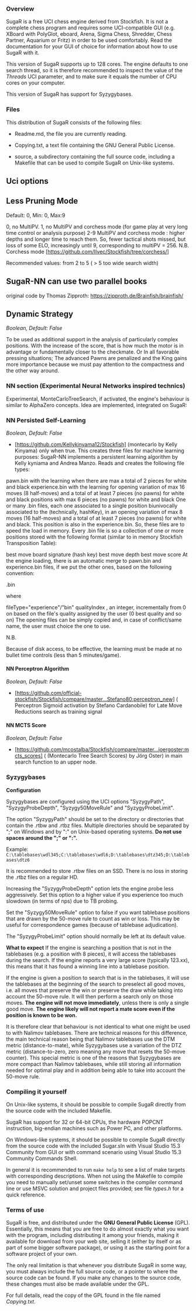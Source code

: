 ### Overview

SugaR is a free UCI chess engine derived from Stockfish. It is
not a complete chess program and requires some UCI-compatible GUI
(e.g. XBoard with PolyGlot, eboard, Arena, Sigma Chess, Shredder, Chess
Partner, Aquarium or Fritz) in order to be used comfortably. Read the
documentation for your GUI of choice for information about how to use
SugaR with it.

This version of SugaR supports up to 128 cores. The engine defaults
to one search thread, so it is therefore recommended to inspect the value of
the *Threads* UCI parameter, and to make sure it equals the number of CPU
cores on your computer.

This version of SugaR has support for Syzygybases.


### Files

This distribution of SugaR consists of the following files:

  * Readme.md, the file you are currently reading.

  * Copying.txt, a text file containing the GNU General Public License.

  * source, a subdirectory containing the full source code, including a Makefile
    that can be used to compile SugaR on Unix-like systems.

## Uci options

## Less Pruning Mode
Default: 0, Min: 0, Max:9

0, no MultiPV.
1, no MultiPV and corchess mode (for game play at very long time control or analysis purpose)
2-9 MultiPV and corchess mode : higher depths and longer time to reach them. So, fewer tactical shots missed, but loss of some ELO, increasingly until 9,
corresponding to multiPV = 256.
N.B. Corchess mode [https://github.com/IIvec/Stockfish/tree/corchess/]

Recommended values: from 2 to 5 ( > 5 too wide search width)

## SugaR-NN can use two parallel books
original code by Thomas Zipproth:
https://zipproth.de/Brainfish/brainfish/

## Dynamic Strategy 
_Boolean, Default: False_

To be used as additional support in the analysis of particularly complex positions.
With the increase of the score, that is how much the motor is in advantage or fundamentally closer to the checkmate.
Or In all favorable pressing situations; The advanced Pawns are penalized and the King gains more importance because
we must pay attention to the compactness and the other way around.

### NN section (Experimental Neural Networks inspired technics)
Experimental, MonteCarloTreeSearch, if activated, the engine's behaviour is similar to AlphaZero concepts.
Idea are implemented, integrated on SugaR:
	
### NN Persisted Self-Learning
_Boolean, Default: False_


- [https://github.com/Kellykinyama12/Stockfish] (montecarlo by Kelly Kinyama) only when true. This creates three files for machine learning purposes:
SugaR-NN implements a persistent learning algorithm by Kelly kyniama and Andrea Manzo.
Reads and creates the following file types:

pawn.bin with the learning when there are max a total of 2 pieces for white and black
experience.bin with the learning for
opening variation of max 16 moves (8 half-moves) and a total of at least 7 pieces (no pawns) for white and black
positions with max 6 pieces (no pawns) for white and black
One or many .bin files, each one associated to a single position biunivocally associated to the (technically, hashKey), in an opening variation of max 8 moves (16 half-moves) and a total of at least 7 pieces (no pawns) for white and black. This position is also in the experience.bin. So, these files are to speed the load in memory.
Every .bin file is so a collection of one or more positions stored with the following format (similar to in memory Stockfish Transposition Table):

best move
board signature (hash key)
best move depth
best move score
At the engine loading, there is an automatic merge to pawn.bin and experience.bin files, if we put the other ones, based on the following convention:

<fileType><qualityIndex>.bin

where

fileType="experience"/"bin"
qualityIndex , an integer, incrementally from 0 on based on the file's quality assigned by the user (0 best quality and so on)
The opening files can be simply copied and, in case of conflict/same name, the user must choice the one to use.

N.B.

Because of disk access, to be effective, the learning must be made at no bullet time controls (less than 5 minutes/game).
#### NN Perceptron Algorithm
_Boolean, Default: False_

- [https://github.com/official-stockfish/Stockfish/compare/master...Stefano80:perceptron_new]
( Perceptron Sigmoid activation by Stefano Cardanobile) for Late Move Reductions search as training signal

#### NN MCTS Score
_Boolean, Default: False_

- [https://github.com/mcostalba/Stockfish/compare/master...joergoster:mcts_scores]
( (Montecarlo Tree Search Scores) by Jörg Oster) in main search function to an upper node.

### Syzygybases

**Configuration**

Syzygybases are configured using the UCI options "SyzygyPath",
"SyzygyProbeDepth", "Syzygy50MoveRule" and "SyzygyProbeLimit".

The option "SyzygyPath" should be set to the directory or directories that
contain the .rtbw and .rtbz files. Multiple directories should be
separated by ";" on Windows and by ":" on Unix-based operating systems.
**Do not use spaces around the ";" or ":".**

Example: `C:\tablebases\wdl345;C:\tablebases\wdl6;D:\tablebases\dtz345;D:\tablebases\dtz6`

It is recommended to store .rtbw files on an SSD. There is no loss in
storing the .rtbz files on a regular HD.

Increasing the "SyzygyProbeDepth" option lets the engine probe less
aggressively. Set this option to a higher value if you experience too much
slowdown (in terms of nps) due to TB probing.

Set the "Syzygy50MoveRule" option to false if you want tablebase positions
that are drawn by the 50-move rule to count as win or loss. This may be useful
for correspondence games (because of tablebase adjudication).

The "SyzygyProbeLimit" option should normally be left at its default value.

**What to expect**
If the engine is searching a position that is not in the tablebases (e.g.
a position with 8 pieces), it will access the tablebases during the search.
If the engine reports a very large score (typically 123.xx), this means
that it has found a winning line into a tablebase position.

If the engine is given a position to search that is in the tablebases, it
will use the tablebases at the beginning of the search to preselect all
good moves, i.e. all moves that preserve the win or preserve the draw while
taking into account the 50-move rule.
It will then perform a search only on those moves. **The engine will not move
immediately**, unless there is only a single good move. **The engine likely
will not report a mate score even if the position is known to be won.**

It is therefore clear that behaviour is not identical to what one might
be used to with Nalimov tablebases. There are technical reasons for this
difference, the main technical reason being that Nalimov tablebases use the
DTM metric (distance-to-mate), while Syzygybases use a variation of the
DTZ metric (distance-to-zero, zero meaning any move that resets the 50-move
counter). This special metric is one of the reasons that Syzygybases are
more compact than Nalimov tablebases, while still storing all information
needed for optimal play and in addition being able to take into account
the 50-move rule.


### Compiling it yourself

On Unix-like systems, it should be possible to compile SugaR
directly from the source code with the included Makefile.

SugaR has support for 32 or 64-bit CPUs, the hardware POPCNT
instruction, big-endian machines such as Power PC, and other platforms.

On Windows-like systems, it should be possible to compile SugaR
directly from the source code with the included Sugar.sln with Visual Studio 15.3 Community 
from GUI or with command scenario using Visual Studio 15.3 Community Commands Shell.

In general it is recommended to run `make help` to see a list of make
targets with corresponding descriptions. When not using the Makefile to
compile you need to manually
set/unset some switches in the compiler command line or use MSVC solution and project files provided; see file *types.h*
for a quick reference.


### Terms of use

SugaR is free, and distributed under the **GNU General Public License**
(GPL). Essentially, this means that you are free to do almost exactly
what you want with the program, including distributing it among your
friends, making it available for download from your web site, selling
it (either by itself or as part of some bigger software package), or
using it as the starting point for a software project of your own.

The only real limitation is that whenever you distribute SugaR in
some way, you must always include the full source code, or a pointer
to where the source code can be found. If you make any changes to the
source code, these changes must also be made available under the GPL.

For full details, read the copy of the GPL found in the file named
*Copying.txt*.

